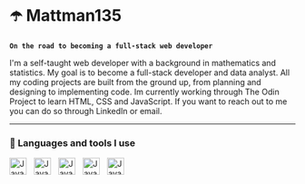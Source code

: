 # ☂️ Mattman135

**`On the road to becoming a full-stack web developer`**

I'm a self-taught web developer with a background in mathematics and statistics. My goal is to become a full-stack developer and data analyst. All my coding projects are built from the ground up, from planning and designing to implementing code. Im currently working through The Odin Project to learn HTML, CSS and JavaScript. If you want to reach out to me you can do so through LinkedIn or email.

---

### 🔧 Languages and tools I use

<a href="https://en.wikipedia.org/wiki/HTML5"><img align="left" alt="Java" width="30px" style="padding-right:10px;" src="https://cdn.jsdelivr.net/gh/devicons/devicon/icons/html5/html5-original-wordmark.svg"/></a>
<a href="https://en.wikipedia.org/wiki/CSS"><img align="left" alt="Java" width="30px" style="padding-right:10px;" src="https://cdn.jsdelivr.net/gh/devicons/devicon/icons/css3/css3-original-wordmark.svg"/></a>
<a href="https://en.wikipedia.org/wiki/JavaScript"><img align="left" alt="Java" width="30px" style="padding-right:10px;" src="https://cdn.jsdelivr.net/gh/devicons/devicon/icons/javascript/javascript-original.svg"/></a>
<a href="https://en.wikipedia.org/wiki/Python_(programming_language)"><img align="left" alt="Java" width="30px" style="padding-right:10px;" src="https://cdn.jsdelivr.net/gh/devicons/devicon/icons/python/python-original.svg"/></a>
<a href="https://en.wikipedia.org/wiki/Project_Jupyter"><img align="left" alt="Java" width="30px" style="padding-right:10px;" src="https://cdn.jsdelivr.net/gh/devicons/devicon/icons/jupyter/jupyter-original.svg"/></a>


<!--
**Mattman135/Mattman135** is a ✨ _special_ ✨ repository because its `README.md` (this file) appears on your GitHub profile.

Here are some ideas to get you started:

- 🔭 I’m currently working on ...
- 🌱 I’m currently learning ...
- 👯 I’m looking to collaborate on ...
- 🤔 I’m looking for help with ...
- 💬 Ask me about ...
- 📫 How to reach me: ...
- 😄 Pronouns: ...
- ⚡ Fun fact: ...
-->
